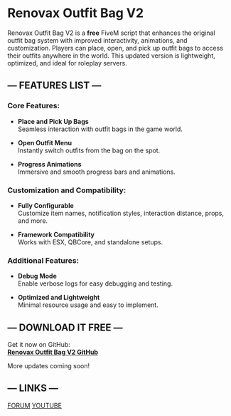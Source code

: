 # Renovax Outfit Bag V2

Renovax Outfit Bag V2 is a **free** FiveM script that enhances the original outfit bag system with improved interactivity, animations, and customization. Players can place, open, and pick up outfit bags to access their outfits anywhere in the world. This updated version is lightweight, optimized, and ideal for roleplay servers.

## — FEATURES LIST —

### Core Features:
- **Place and Pick Up Bags**  
  Seamless interaction with outfit bags in the game world.

- **Open Outfit Menu**  
  Instantly switch outfits from the bag on the spot.

- **Progress Animations**  
  Immersive and smooth progress bars and animations.

### Customization and Compatibility:
- **Fully Configurable**  
  Customize item names, notification styles, interaction distance, props, and more.

- **Framework Compatibility**  
  Works with ESX, QBCore, and standalone setups.

### Additional Features:
- **Debug Mode**  
  Enable verbose logs for easy debugging and testing.

- **Optimized and Lightweight**  
  Minimal resource usage and easy to implement.

## — DOWNLOAD IT FREE —

Get it now on GitHub:  
**[Renovax Outfit Bag V2 GitHub](https://github.com/RenovaxScripts/rs_outfitbagv2)**

More updates coming soon!

## — LINKS —

[FORUM](soon) 
[YOUTUBE](https://youtu.be/YOUR-VIDEO-LINK)
